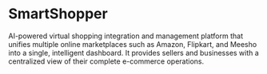 # SmartShopper
AI-powered virtual shopping integration and management platform that unifies multiple online marketplaces such as Amazon, Flipkart, and Meesho into a single, intelligent dashboard. It provides sellers and businesses with a centralized view of their complete e-commerce operations.
